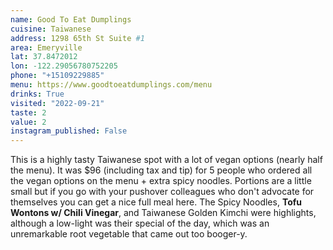 ```yaml
---
name: Good To Eat Dumplings
cuisine: Taiwanese 
address: 1298 65th St Suite #1
area: Emeryville 
lat: 37.8472012
lon: -122.29056780752205
phone: "+15109229885"
menu: https://www.goodtoeatdumplings.com/menu
drinks: True
visited: "2022-09-21"
taste: 2
value: 2
instagram_published: False
---
```


This is a highly tasty Taiwanese spot with a lot of vegan options (nearly half the menu). It was $96 (including tax and tip) for 5 people who ordered all the vegan options on the menu + extra spicy noodles. Portions are a little small but if you go with your pushover colleagues who don't advocate for themselves you can get a nice full meal here. The Spicy Noodles, **Tofu Wontons w/ Chili Vinegar**, and Taiwanese Golden Kimchi were highlights, although a low-light was their special of the day, which was an unremarkable root vegetable that came out too booger-y. 